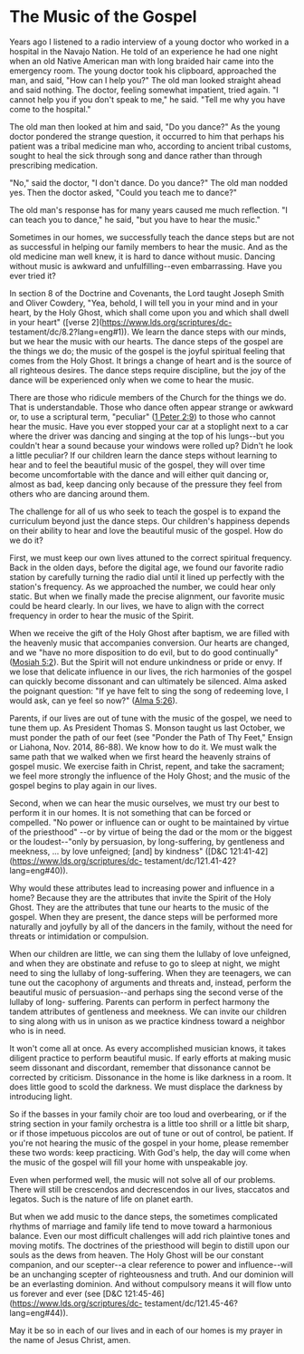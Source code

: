 # The Music of the Gospel

Years ago I listened to a radio interview of a young doctor who worked in a
hospital in the Navajo Nation. He told of an experience he had one night when
an old Native American man with long braided hair came into the emergency
room. The young doctor took his clipboard, approached the man, and said, "How
can I help you?" The old man looked straight ahead and said nothing. The
doctor, feeling somewhat impatient, tried again. "I cannot help you if you
don't speak to me," he said. "Tell me why you have come to the hospital."

The old man then looked at him and said, "Do you dance?" As the young doctor
pondered the strange question, it occurred to him that perhaps his patient was
a tribal medicine man who, according to ancient tribal customs, sought to heal
the sick through song and dance rather than through prescribing medication.

"No," said the doctor, "I don't dance. Do you dance?" The old man nodded yes.
Then the doctor asked, "Could you teach me to dance?"

The old man's response has for many years caused me much reflection. "I can
teach you to dance," he said, "but you have to hear the music."

Sometimes in our homes, we successfully teach the dance steps but are not as
successful in helping our family members to hear the music. And as the old
medicine man well knew, it is hard to dance without music. Dancing without
music is awkward and unfulfilling--even embarrassing. Have you ever tried it?

In section 8 of the Doctrine and Covenants, the Lord taught Joseph Smith and
Oliver Cowdery, "Yea, behold, I will tell you in your mind and in your heart,
by the Holy Ghost, which shall come upon you and which shall dwell in your
heart" ([verse 2](https://www.lds.org/scriptures/dc-
testament/dc/8.2?lang=eng#1)). We learn the dance steps with our minds, but we
hear the music with our hearts. The dance steps of the gospel are the things
we do; the music of the gospel is the joyful spiritual feeling that comes from
the Holy Ghost. It brings a change of heart and is the source of all righteous
desires. The dance steps require discipline, but the joy of the dance will be
experienced only when we come to hear the music.

There are those who ridicule members of the Church for the things we do. That
is understandable. Those who dance often appear strange or awkward or, to use
a scriptural term, "peculiar" ([1 Peter
2:9](https://www.lds.org/scriptures/nt/1-pet/2.9?lang=eng#8)) to those who
cannot hear the music. Have you ever stopped your car at a stoplight next to a
car where the driver was dancing and singing at the top of his lungs--but you
couldn't hear a sound because your windows were rolled up? Didn't he look a
little peculiar? If our children learn the dance steps without learning to
hear and to feel the beautiful music of the gospel, they will over time become
uncomfortable with the dance and will either quit dancing or, almost as bad,
keep dancing only because of the pressure they feel from others who are
dancing around them.

The challenge for all of us who seek to teach the gospel is to expand the
curriculum beyond just the dance steps. Our children's happiness depends on
their ability to hear and love the beautiful music of the gospel. How do we do
it?

First, we must keep our own lives attuned to the correct spiritual frequency.
Back in the olden days, before the digital age, we found our favorite radio
station by carefully turning the radio dial until it lined up perfectly with
the station's frequency. As we approached the number, we could hear only
static. But when we finally made the precise alignment, our favorite music
could be heard clearly. In our lives, we have to align with the correct
frequency in order to hear the music of the Spirit.

When we receive the gift of the Holy Ghost after baptism, we are filled with
the heavenly music that accompanies conversion. Our hearts are changed, and we
"have no more disposition to do evil, but to do good continually" ([Mosiah
5:2](https://www.lds.org/scriptures/bofm/mosiah/5.2?lang=eng#1)). But the
Spirit will not endure unkindness or pride or envy. If we lose that delicate
influence in our lives, the rich harmonies of the gospel can quickly become
dissonant and can ultimately be silenced. Alma asked the poignant question:
"If ye have felt to sing the song of redeeming love, I would ask, can ye feel
so now?" ([Alma
5:26](https://www.lds.org/scriptures/bofm/alma/5.26?lang=eng#25)).

Parents, if our lives are out of tune with the music of the gospel, we need to
tune them up. As President Thomas S. Monson taught us last October, we must
ponder the path of our feet (see "Ponder the Path of Thy Feet," Ensign or
Liahona, Nov. 2014, 86-88). We know how to do it. We must walk the same path
that we walked when we first heard the heavenly strains of gospel music. We
exercise faith in Christ, repent, and take the sacrament; we feel more
strongly the influence of the Holy Ghost; and the music of the gospel begins
to play again in our lives.

Second, when we can hear the music ourselves, we must try our best to perform
it in our homes. It is not something that can be forced or compelled. "No
power or influence can or ought to be maintained by virtue of the priesthood"
--or by virtue of being the dad or the mom or the biggest or the
loudest--"only by persuasion, by long-suffering, by gentleness and meekness, ...
by love unfeigned; [and] by kindness" ([D&amp;C
121:41-42](https://www.lds.org/scriptures/dc-
testament/dc/121.41-42?lang=eng#40)).

Why would these attributes lead to increasing power and influence in a home?
Because they are the attributes that invite the Spirit of the Holy Ghost. They
are the attributes that tune our hearts to the music of the gospel. When they
are present, the dance steps will be performed more naturally and joyfully by
all of the dancers in the family, without the need for threats or intimidation
or compulsion.

When our children are little, we can sing them the lullaby of love unfeigned,
and when they are obstinate and refuse to go to sleep at night, we might need
to sing the lullaby of long-suffering. When they are teenagers, we can tune
out the cacophony of arguments and threats and, instead, perform the beautiful
music of persuasion--and perhaps sing the second verse of the lullaby of long-
suffering. Parents can perform in perfect harmony the tandem attributes of
gentleness and meekness. We can invite our children to sing along with us in
unison as we practice kindness toward a neighbor who is in need.

It won't come all at once. As every accomplished musician knows, it takes
diligent practice to perform beautiful music. If early efforts at making music
seem dissonant and discordant, remember that dissonance cannot be corrected by
criticism. Dissonance in the home is like darkness in a room. It does little
good to scold the darkness. We must displace the darkness by introducing
light.

So if the basses in your family choir are too loud and overbearing, or if the
string section in your family orchestra is a little too shrill or a little bit
sharp, or if those impetuous piccolos are out of tune or out of control, be
patient. If you're not hearing the music of the gospel in your home, please
remember these two words: keep practicing. With God's help, the day will come
when the music of the gospel will fill your home with unspeakable joy.

Even when performed well, the music will not solve all of our problems. There
will still be crescendos and decrescendos in our lives, staccatos and legatos.
Such is the nature of life on planet earth.

But when we add music to the dance steps, the sometimes complicated rhythms of
marriage and family life tend to move toward a harmonious balance. Even our
most difficult challenges will add rich plaintive tones and moving motifs. The
doctrines of the priesthood will begin to distill upon our souls as the dews
from heaven. The Holy Ghost will be our constant companion, and our scepter--a
clear reference to power and influence--will be an unchanging scepter of
righteousness and truth. And our dominion will be an everlasting dominion. And
without compulsory means it will flow unto us forever and ever (see [D&amp;C
121:45-46](https://www.lds.org/scriptures/dc-
testament/dc/121.45-46?lang=eng#44)).

May it be so in each of our lives and in each of our homes is my prayer in the
name of Jesus Christ, amen.

